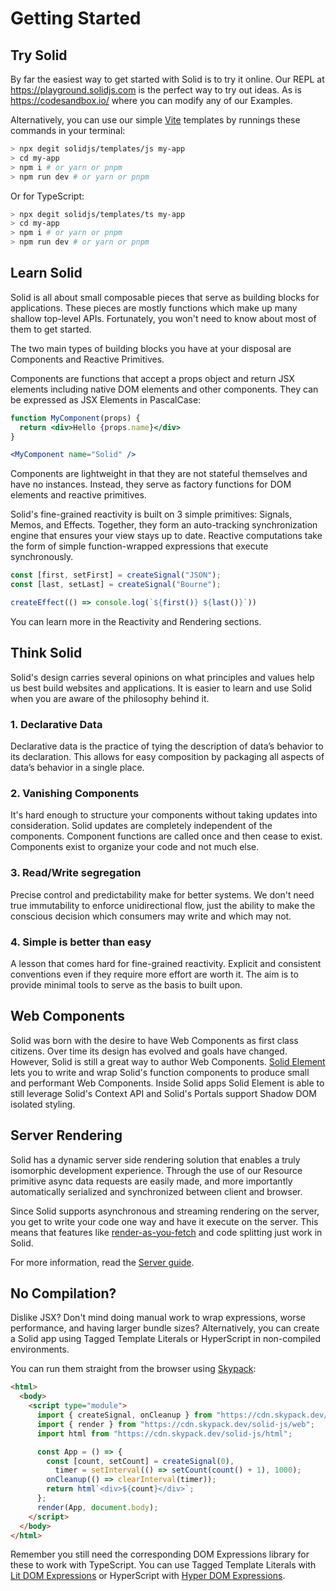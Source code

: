 # Getting Started

## Try Solid

By far the easiest way to get started with Solid is to try it online. Our REPL at https://playground.solidjs.com is the perfect way to try out ideas. As is https://codesandbox.io/ where you can modify any of our Examples.

Alternatively, you can use our simple [Vite](https://vitejs.dev/) templates by runnings these commands in your terminal:

```sh
> npx degit solidjs/templates/js my-app
> cd my-app
> npm i # or yarn or pnpm
> npm run dev # or yarn or pnpm
```

Or for TypeScript:

```sh
> npx degit solidjs/templates/ts my-app
> cd my-app
> npm i # or yarn or pnpm
> npm run dev # or yarn or pnpm
```

## Learn Solid

Solid is all about small composable pieces that serve as building blocks for applications. These pieces are mostly functions which make up many shallow top-level APIs. Fortunately, you won't need to know about most of them to get started.

The two main types of building blocks you have at your disposal are Components and Reactive Primitives.

Components are functions that accept a props object and return JSX elements including native DOM elements and other components. They can be expressed as JSX Elements in PascalCase:

```jsx
function MyComponent(props) {
  return <div>Hello {props.name}</div>
}

<MyComponent name="Solid" />
```

Components are lightweight in that they are not stateful themselves and have no instances. Instead, they serve as factory functions for DOM elements and reactive primitives.

Solid's fine-grained reactivity is built on 3 simple primitives: Signals, Memos, and Effects. Together, they form an auto-tracking synchronization engine that ensures your view stays up to date. Reactive computations take the form of simple function-wrapped expressions that execute synchronously.

```js
const [first, setFirst] = createSignal("JSON");
const [last, setLast] = createSignal("Bourne");

createEffect(() => console.log(`${first()} ${last()}`))
```

You can learn more in the Reactivity and Rendering sections.

## Think Solid

Solid's design carries several opinions on what principles and values help us best build websites and applications. It is easier to learn and use Solid when you are aware of the philosophy behind it.

### 1. Declarative Data

Declarative data is the practice of tying the description of data’s behavior to its declaration. This allows for easy composition by packaging all aspects of data’s behavior in a single place.

### 2. Vanishing Components

It's hard enough to structure your components without taking updates into consideration. Solid updates are completely independent of the components. Component functions are called once and then cease to exist. Components exist to organize your code and not much else.

### 3. Read/Write segregation

Precise control and predictability make for better systems. We don't need true immutability to enforce unidirectional flow, just the ability to make the conscious decision which consumers may write and which may not.

### 4. Simple is better than easy

A lesson that comes hard for fine-grained reactivity. Explicit and consistent conventions even if they require more effort are worth it. The aim is to provide minimal tools to serve as the basis to built upon.

## Web Components

Solid was born with the desire to have Web Components as first class citizens. Over time its design has evolved and goals have changed. However, Solid is still a great way to author Web Components. [Solid Element](https://github.com/solidjs/solid/tree/main/packages/solid-element) lets you to write and wrap Solid's function components to produce small and performant Web Components. Inside Solid apps Solid Element is able to still leverage Solid's Context API and Solid's Portals support Shadow DOM isolated styling.

## Server Rendering

Solid has a dynamic server side rendering solution that enables a truly isomorphic development experience. Through the use of our Resource primitive async data requests are easily made, and more importantly automatically serialized and synchronized between client and browser.

Since Solid supports asynchronous and streaming rendering on the server, you get to write your code one way and have it execute on the server. This means that features like [render-as-you-fetch](https://reactjs.org/docs/concurrent-mode-suspense.html#approach-3-render-as-you-fetch-using-suspense) and code splitting just work in Solid.

For more information, read the [Server guide](#getting-started-with-ssr).

## No Compilation?

Dislike JSX? Don't mind doing manual work to wrap expressions, worse performance, and having larger bundle sizes? Alternatively, you can create a Solid app using Tagged Template Literals or HyperScript in non-compiled environments.

You can run them straight from the browser using [Skypack](https://www.skypack.dev/):

```html
<html>
  <body>
    <script type="module">
      import { createSignal, onCleanup } from "https://cdn.skypack.dev/solid-js";
      import { render } from "https://cdn.skypack.dev/solid-js/web";
      import html from "https://cdn.skypack.dev/solid-js/html";

      const App = () => {
        const [count, setCount] = createSignal(0),
          timer = setInterval(() => setCount(count() + 1), 1000);
        onCleanup(() => clearInterval(timer));
        return html`<div>${count}</div>`;
      };
      render(App, document.body);
    </script>
  </body>
</html>
```

Remember you still need the corresponding DOM Expressions library for these to work with TypeScript. You can use Tagged Template Literals with [Lit DOM Expressions](https://github.com/ryansolid/dom-expressions/tree/main/packages/lit-dom-expressions) or HyperScript with [Hyper DOM Expressions](https://github.com/ryansolid/dom-expressions/tree/main/packages/hyper-dom-expressions).
